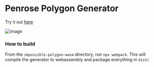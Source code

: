 # Penrose Polygon Generator
Try it out [here](https://nyxcode.com/)  

![image](https://cdn.discordapp.com/attachments/453844713707929601/605214062548221992/Screenshot_from_2019-07-29_03-43-44.png)

### How to build
From the `impossible-polygon-wasm` directory, run `npx webpack`. This will compile the generator to webassembly and package everything in `dist/`